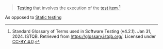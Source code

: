
> [Testing](Testing.md) that involves the execution of the [test item](Test%20object.md).[^1]

As opposed to [Static testing](Static%20testing.md)


[^1]: Standard Glossary of Terms used in Software Testing (v4.2.1). Jan 31, 2024. ISTQB. Retrieved from https://glossary.istqb.org/. Licensed under [CC-BY 4.0](https://creativecommons.org/licenses/by/4.0/).